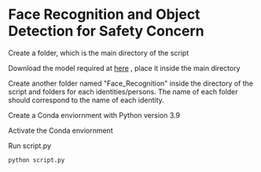 # Face Recognition and Object Detection for Safety Concern

Create a folder, which is the main directory of the script

Download the model required at [here](https://github.com/rahilmoosavi/DetectConstructionSafety/blob/master/best.pt) , place it inside the main directory

Create another folder named "Face_Recognition" inside the directory of the script and folders for each identities/persons. The name of each folder should correspond to the name of each identity.

Create a Conda enviornment with Python version 3.9

Activate the Conda enviornment

Run script.py

``
python script.py
``
